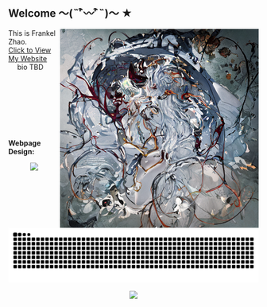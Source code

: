 ## Welcome ～(˵¯͒〰¯͒˵)～ ★

<img align='right' src='personal_cdn/sample_36800-0.png' width='400px'>

This is Frankel Zhao. <br>
[Click to View My Website](https://furkathertaha.github.io/) <br>
&emsp; bio TBD
<br>
<br>
<br>
<br>
<br>
<br>
<br>
<br>
<br>
<b> Webpage Design: <b>
<p align="center">
    <img src='https://github-readme-stats-one-bice.vercel.app/api/top-langs/?username=Furkathertaha&layout=compact&hide_border=true&langs_count=10&theme=buefy' width='400px'>
</p>

<!-- see my workflow-->
<picture>
  <source media="(prefers-color-scheme: dark)" srcset="https://raw.githubusercontent.com/Furkathertaha/Furkathertaha/output/github-contribution-grid-snake-dark.svg">
  <source media="(prefers-color-scheme: light)" srcset="https://raw.githubusercontent.com/Furkathertaha/Furkathertaha/output/github-contribution-grid-snake.svg">
  <img alt="github contribution grid snake animation" src="https://raw.githubusercontent.com/Furkathertaha/Furkathertaha/output/github-contribution-grid-snake.svg">
</picture>

<p align="center">
  <img src="https://profile-counter.glitch.me/Furkathertaha/count.svg" />
</p>

